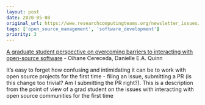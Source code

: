 ```yaml
---
layout: post
date: 2020-05-08
original_url: https://www.researchcomputingteams.org/newsletter_issues/0023
tags: ['open_source_management', 'software_development']
priority: 3
---
```


<!-- markdownlint-disable MD033 -->
<!-- markdownlint-disable MD041 -->
<!-- markdownlint-disable MD049 -->

[A graduate student perspective on overcoming barriers to interacting with open-source software](https://www.facetsjournal.com/doi/10.1139/facets-2019-0020#ttl4) - Oihane Cereceda, Danielle E.A. Quinn

It’s easy to forget how confusing and intimidating it can be to work with open source projects for the first time - filing an issue, submitting a PR (is this change too trivial?  Am I submitting the PR right?).  This is a description from the point of view of a grad student on the issues with interacting with open source communities for the first time

